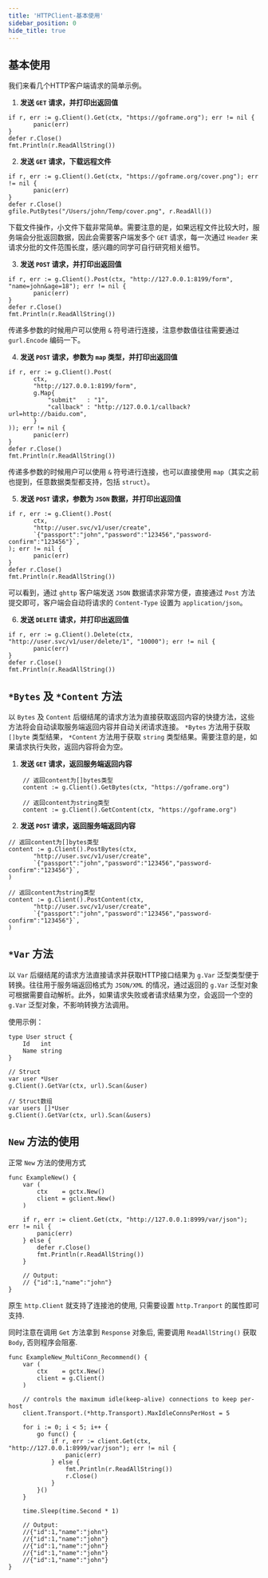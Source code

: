 ```yaml
---
title: 'HTTPClient-基本使用'
sidebar_position: 0
hide_title: true
---
```


## 基本使用

我们来看几个HTTP客户端请求的简单示例。

1. **发送 `GET` 请求，并打印出返回值**









```
if r, err := g.Client().Get(ctx, "https://goframe.org"); err != nil {
       panic(err)
}
defer r.Close()
fmt.Println(r.ReadAllString())
```

2. **发送 `GET` 请求，下载远程文件**









```
if r, err := g.Client().Get(ctx, "https://goframe.org/cover.png"); err != nil {
       panic(err)
}
defer r.Close()
gfile.PutBytes("/Users/john/Temp/cover.png", r.ReadAll())
```





下载文件操作，小文件下载非常简单。需要注意的是，如果远程文件比较大时，服务端会分批返回数据，因此会需要客户端发多个 `GET` 请求，每一次通过 `Header` 来请求分批的文件范围长度，感兴趣的同学可自行研究相关细节。

3. **发送 `POST` 请求，并打印出返回值**









```
if r, err := g.Client().Post(ctx, "http://127.0.0.1:8199/form", "name=john&age=18"); err != nil {
       panic(err)
}
defer r.Close()
fmt.Println(r.ReadAllString())
```





传递多参数的时候用户可以使用 `&` 符号进行连接，注意参数值往往需要通过 `gurl.Encode` 编码一下。

4. **发送 `POST` 请求，参数为 `map` 类型，并打印出返回值**









```
if r, err := g.Client().Post(
       ctx,
       "http://127.0.0.1:8199/form",
       g.Map{
           "submit"   : "1",
           "callback" : "http://127.0.0.1/callback?url=http://baidu.com",
       }
)); err != nil {
       panic(err)
}
defer r.Close()
fmt.Println(r.ReadAllString())
```





传递多参数的时候用户可以使用 `&` 符号进行连接，也可以直接使用 `map`（其实之前也提到，任意数据类型都支持，包括 `struct`）。

5. **发送 `POST` 请求，参数为 `JSON` 数据，并打印出返回值**









```
if r, err := g.Client().Post(
       ctx,
       "http://user.svc/v1/user/create",
       `{"passport":"john","password":"123456","password-confirm":"123456"}`,
); err != nil {
       panic(err)
}
defer r.Close()
fmt.Println(r.ReadAllString())
```





可以看到，通过 `ghttp` 客户端发送 `JSON` 数据请求非常方便，直接通过 `Post` 方法提交即可，客户端会自动将请求的 `Content-Type` 设置为 `application/json`。

6. **发送 `DELETE` 请求，并打印出返回值**









```
if r, err := g.Client().Delete(ctx, "http://user.svc/v1/user/delete/1", "10000"); err != nil {
       panic(err)
}
defer r.Close()
fmt.Println(r.ReadAllString())
```


## `*Bytes` 及 `*Content` 方法

以 `Bytes` 及 `Content` 后缀结尾的请求方法为直接获取返回内容的快捷方法，这些方法将会自动读取服务端返回内容并自动关闭请求连接。 `*Bytes` 方法用于获取 `[]byte` 类型结果， `*Content` 方法用于获取 `string` 类型结果。需要注意的是，如果请求执行失败，返回内容将会为空。

1. **发送 `GET` 请求，返回服务端返回内容**









```
    // 返回content为[]bytes类型
    content := g.Client().GetBytes(ctx, "https://goframe.org")
```













```
    // 返回content为string类型
    content := g.Client().GetContent(ctx, "https://goframe.org")
```

2. **发送 `POST` 请求，返回服务端返回内容**









```
// 返回content为[]bytes类型
content := g.Client().PostBytes(ctx,
       "http://user.svc/v1/user/create",
       `{"passport":"john","password":"123456","password-confirm":"123456"}`,
)
```













```
// 返回content为string类型
content := g.Client().PostContent(ctx,
       "http://user.svc/v1/user/create",
       `{"passport":"john","password":"123456","password-confirm":"123456"}`,
)
```


## `*Var` 方法

以 `Var` 后缀结尾的请求方法直接请求并获取HTTP接口结果为 `g.Var` 泛型类型便于转换。往往用于服务端返回格式为 `JSON/XML` 的情况，通过返回的 `g.Var` 泛型对象可根据需要自动解析。此外，如果请求失败或者请求结果为空，会返回一个空的 `g.Var` 泛型对象，不影响转换方法调用。

使用示例：

```
type User struct {
    Id   int
    Name string
}
```

```
// Struct
var user *User
g.Client().GetVar(ctx, url).Scan(&user)
```

```
// Struct数组
var users []*User
g.Client().GetVar(ctx, url).Scan(&users)
```

## `New` 方法的使用

正常 `New` 方法的使用方式

```
func ExampleNew() {
	var (
		ctx    = gctx.New()
		client = gclient.New()
	)

	if r, err := client.Get(ctx, "http://127.0.0.1:8999/var/json"); err != nil {
		panic(err)
	} else {
		defer r.Close()
		fmt.Println(r.ReadAllString())
	}

	// Output:
	// {"id":1,"name":"john"}
}
```

原生 `http.Client` 就支持了连接池的使用, 只需要设置 `http.Tranport` 的属性即可支持.

同时注意在调用 `Get` 方法拿到 `Response` 对象后, 需要调用 `ReadAllString()` 获取 `Body`, 否则程序会阻塞.

```
func ExampleNew_MultiConn_Recommend() {
	var (
		ctx    = gctx.New()
		client = g.Client()
	)

	// controls the maximum idle(keep-alive) connections to keep per-host
	client.Transport.(*http.Transport).MaxIdleConnsPerHost = 5

	for i := 0; i < 5; i++ {
		go func() {
			if r, err := client.Get(ctx, "http://127.0.0.1:8999/var/json"); err != nil {
				panic(err)
			} else {
				fmt.Println(r.ReadAllString())
				r.Close()
			}
		}()
	}

	time.Sleep(time.Second * 1)

	// Output:
	//{"id":1,"name":"john"}
	//{"id":1,"name":"john"}
	//{"id":1,"name":"john"}
	//{"id":1,"name":"john"}
	//{"id":1,"name":"john"}
}
```